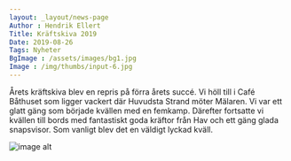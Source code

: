 ```yaml
---
layout: _layout/news-page
Author : Hendrik Ellert
Title: Kräftskiva 2019
Date: 2019-08-26
Tags: Nyheter
BgImage : /assets/images/bg1.jpg
Image : /img/thumbs/input-6.jpg
---
```


Årets kräftskiva blev en repris på förra årets succé. Vi höll till i Café Båthuset som ligger vackert där Huvudsta Strand möter Mälaren. Vi var ett glatt gäng som började kvällen med en femkamp. Därefter fortsatte vi kvällen till bords med fantastiskt goda kräftor från Hav och ett gäng glada snapsvisor. Som vanligt blev det en väldigt lyckad kväll.

![image alt](/img/nyheter/Kraftis2019.jpeg)
